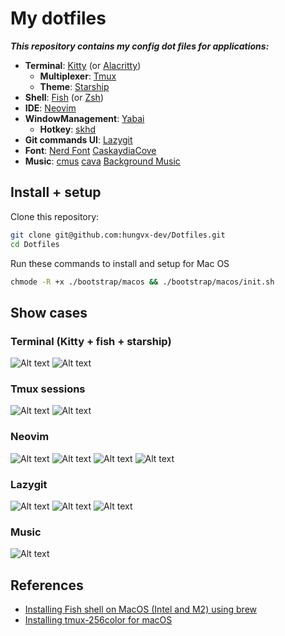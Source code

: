 # My dotfiles

**_This repository contains my config dot files for applications:_**

- **Terminal**: [Kitty](./kitty) (or [Alacritty](./alacritty))
  - **Multiplexer**: [Tmux](./tmux)
  - **Theme**: [Starship](./starship)
- **Shell**: [Fish](./fish) (or [Zsh](./zsh))
- **IDE**: [Neovim](./neovim)
- **WindowManagement**: [Yabai](./yabai)
  - **Hotkey**: [skhd](./skhd)
- **Git commands UI**: [Lazygit](./lazygit)
- **Font**: [Nerd Font](https://github.com/ryanoasis/nerd-fonts) [CaskaydiaCove](https://github.com/ryanoasis/nerd-fonts/tree/master/patched-fonts/CascadiaCode)
- **Music**: [cmus](https://github.com/cmus/cmus) [cava](./cava) [Background Music](https://github.com/kyleneideck/BackgroundMusic)

## Install + setup

Clone this repository:

```bash
git clone git@github.com:hungvx-dev/Dotfiles.git
cd Dotfiles
```

Run these commands to install and setup for Mac OS

```bash
chmode -R +x ./bootstrap/macos && ./bootstrap/macos/init.sh
```

## Show cases

### Terminal (Kitty + fish + starship)

![Alt text](./images/terminal.png "Title")
![Alt text](./images/terminal-1.png "Title")

### Tmux sessions

![Alt text](./images/tmux.png "Title")
![Alt text](./images/tmux-2.png "Title")

### Neovim

![Alt text](./images/neovim.png "Title")
![Alt text](./images/nvim-info.png "Title")
![Alt text](./images/nvim-diagnotics.png "Title")
![Alt text](./images/nvim-autocomplete.png "Title")

### Lazygit

![Alt text](./images/lazygit.png "Title")
![Alt text](./images/lazygit-1.png "Title")
![Alt text](./images/git-log.png "Title")

### Music

![Alt text](./images/cmus.png "Title")

## References

- [Installing Fish shell on MacOS (Intel and M2) using brew](https://gist.github.com/gagarine/cf3f65f9be6aa0e105b184376f765262)
- [Installing tmux-256color for macOS](https://gist.github.com/bbqtd/a4ac060d6f6b9ea6fe3aabe735aa9d95)
